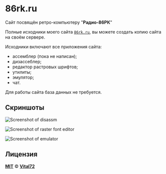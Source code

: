 # 86rk.ru

Сайт посвящён ретро-компьютеру "**Радио-86РК**"

Полные исходники моего сайта [`86rk.ru`](https://86rk.ru/), вы можете создать копию сайта на своём сервере.

Исходники включают все приложения сайта:
* ассемблер (пока не написан);
* дизассеблер;
* редактор растровых шрифтов;
* утилиты;
* эмулятор;
* чат.

Для работы сайта база данных не требуется.

## Скриншоты

![Screenshot of disassm](https://86rk.ru/disassm/images/disassm.png)

![Screenshot of raster font editor](https://86rk.ru/zeditor/images/zeditor.png)

![Screenshot of emulator](https://86rk.ru/emulator/images/emulator.png)

## Лицензия

[**MIT**](https://github.com/radio-86rk/86rk.ru/blob/main/LICENSE) © [**Vital72**](https://86rk.ru/)
